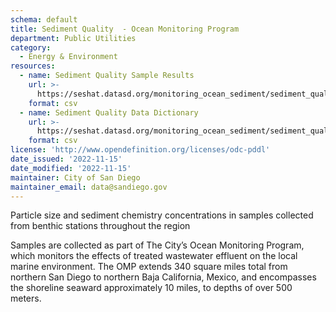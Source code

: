 ```yaml
---
schema: default
title: Sediment Quality  - Ocean Monitoring Program
department: Public Utilities
category:
  - Energy & Environment
resources:
  - name: Sediment Quality Sample Results
    url: >-
      https://seshat.datasd.org/monitoring_ocean_sediment/sediment_quality_datasd.csv
    format: csv
  - name: Sediment Quality Data Dictionary
    url: >-
      https://seshat.datasd.org/monitoring_ocean_sediment/sediment_quality_dictionary_datasd.csv
    format: csv
license: 'http://www.opendefinition.org/licenses/odc-pddl'
date_issued: '2022-11-15'
date_modified: '2022-11-15'
maintainer: City of San Diego
maintainer_email: data@sandiego.gov
---
```

Particle size and sediment chemistry concentrations in samples collected from benthic stations throughout the region
<!--more-->
Samples are collected as part of The City’s Ocean Monitoring Program, which monitors the effects of treated wastewater effluent on the local marine environment. The OMP extends 340 square miles total from northern San Diego to northern Baja California, Mexico, and encompasses the shoreline seaward approximately 10 miles, to depths of over 500 meters.
